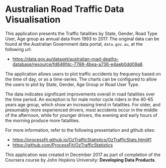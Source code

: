 # Australian Road Traffic Data Visualisation

This application presents the Traffic fatalities by State, Gender, Road Type User, Age group as annual data from 1993 to 2017.  The original data can be found at the Australian Government data portal, `data.gov.au`, at the following url: 
      
 -  https://data.gov.au/dataset/australian-road-deaths-database/resource/fd646fdc-7788-4bea-a736-e4aeb0dd09a8.
 
The application allows users to plot traffic accidents by frequency based on the time of day, or as a time-series. The charts can be configured to allow the users to plot by State, Gender, Age Group or Road User Type.

The data indicates significant improvements overall in road fatalities over the time period. An exception is for male motor cycle riders in the 40-65 years age group, which show an increasing trend in fatalities.  For older, and presumably more experienced drivers, most accidents occur in the middle of the afternoon, while for younger drivers, the evening and early hours of the morning produce more fatalities.

For more information, refer to the following presentation and github sites:

  - https://processfit.github.io/OzTrafficStatistics/OzTrafficStats.html#1
  - https://github.com/ProcessFit/OzTrafficStatistics



This application was created in December 2017 as part of completion of the Coursera course by John Hopkins University: **Developing Data Products**.

